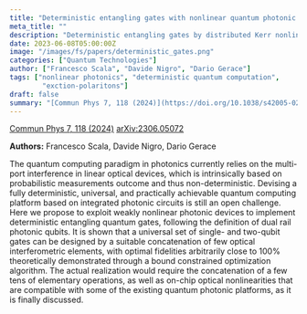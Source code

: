 ```yaml
---
title: "Deterministic entangling gates with nonlinear quantum photonic interferometers"
meta_title: ""
description: "Deterministic entangling gates by distributed Kerr nonlinearity"
date: 2023-06-08T05:00:00Z
image: "/images/fs/papers/deterministic_gates.png"
categories: ["Quantum Technologies"]
author: ["Francesco Scala", "Davide Nigro", "Dario Gerace"]
tags: ["nonlinear photonics", "deterministic quantum computation", 
        "exction-polaritons"]
draft: false
summary: "[Commun Phys 7, 118 (2024)](https://doi.org/10.1038/s42005-024-01610-z)"
---
```

[Commun Phys 7, 118 (2024)](https://doi.org/10.1038/s42005-024-01610-z)
[arXiv:2306.05072](https://arxiv.org/abs/2306.05072)

**Authors:** Francesco Scala, Davide Nigro, Dario Gerace

The quantum computing paradigm in photonics currently relies on the multi-port interference in linear optical devices, which is intrinsically based on probabilistic measurements outcome and thus non-deterministic. Devising a fully deterministic, universal, and practically achievable quantum computing platform based on integrated photonic circuits is still an open challenge. Here we propose to exploit weakly nonlinear photonic devices to implement deterministic entangling quantum gates, following the definition of dual rail photonic qubits. It is shown that a universal set of single- and two-qubit gates can be designed by a suitable concatenation of few optical interferometric elements, with optimal fidelities arbitrarily close to 100% theoretically demonstrated through a bound constrained optimization algorithm. The actual realization would require the concatenation of a few tens of elementary operations, as well as on-chip optical nonlinearities that are compatible with some of the existing quantum photonic platforms, as it is finally discussed.